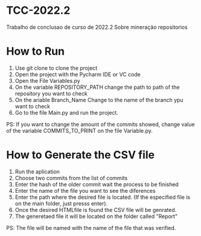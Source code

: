 # TCC-2022.2
Trabalho de conclusao de curso de 2022.2 Sobre mineração repositorios

# How to Run
1. Use git clone to clone the project 
2. Open the project with the Pycharm IDE or VC code 
3. Open the File Variables.py 
4. On the variable REPOSITORY_PATH change the path to path of the repository you want to check
5. On the ariable Branch_Name Change to the name of the branch ypu want to check
6. Go to the file Main.py and run the project.

PS: If you want to change the amount of the commits showed, change value of the variable COMMITS_TO_PRINT on the file Variable.py.

# How to Generate the CSV file
1. Run the aplication
2. Choose two commits from the list of commits
3. Enter the hash of the older commit wait the process to be finished
4. Enter the name of the file you want to see the diferences
5. Enter the path where the desired file is located. (If the especified file is on the main folder, just presss enter).
6. Once the desired HTMLfile is found the CSV file will be genrated.
7. The generetaed file it will be located on the folder called "Report"

PS: The file will be named with the name of the file that was verified.
